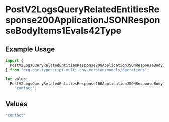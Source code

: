 # PostV2LogsQueryRelatedEntitiesResponse200ApplicationJSONResponseBodyItems1Evals42Type

## Example Usage

```typescript
import {
  PostV2LogsQueryRelatedEntitiesResponse200ApplicationJSONResponseBodyItems1Evals42Type,
} from "orq-poc-typescript-multi-env-version/models/operations";

let value:
  PostV2LogsQueryRelatedEntitiesResponse200ApplicationJSONResponseBodyItems1Evals42Type =
    "contact";
```

## Values

```typescript
"contact"
```